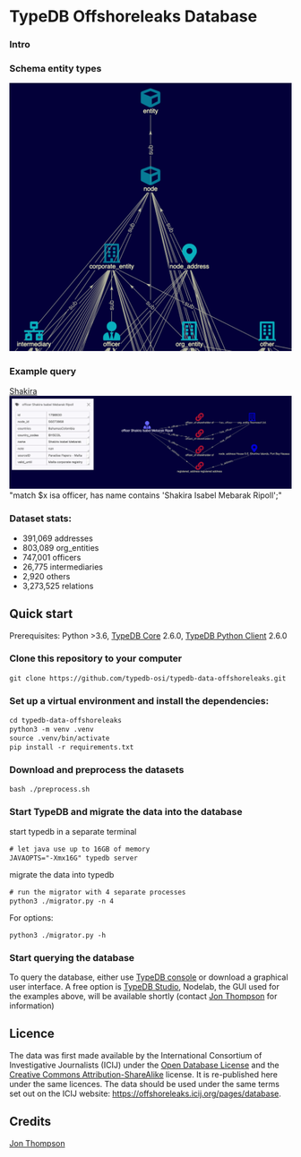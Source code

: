 # TypeDB Offshoreleaks Database

### Intro
### Schema entity types
![entity types](assets/screenshot_entities.png)


### Example query
[Shakira](https://www.icij.org/investigations/paradise-papers/6069/)
![screenshot_shakira.png](assets/screenshot_shakira.png)
"match $x isa officer, has name contains 'Shakira Isabel Mebarak Ripoll';"

### Dataset stats:
* 391,069 addresses
* 803,089 org_entities
* 747,001 officers
* 26,775 intermediaries
* 2,920 others
* 3,273,525 relations
## Quick start

Prerequisites: Python >3.6, [TypeDB Core](https://vaticle.com/download#core) 2.6.0, [TypeDB Python Client](https://docs.vaticle.com/docs/client-api/python) 2.6.0

### Clone this repository to your computer

```shell
git clone https://github.com/typedb-osi/typedb-data-offshoreleaks.git
```

### Set up a virtual environment and install the dependencies:

```shell
cd typedb-data-offshoreleaks
python3 -m venv .venv
source .venv/bin/activate
pip install -r requirements.txt
```

### Download and preprocess the datasets

```shell
bash ./preprocess.sh
```

### Start TypeDB and migrate the data into the database

start typedb in a separate terminal
```shell
# let java use up to 16GB of memory
JAVAOPTS="-Xmx16G" typedb server
```
migrate the data into typedb 
```shell
# run the migrator with 4 separate processes
python3 ./migrator.py -n 4
```
For options:

```shell
python3 ./migrator.py -h
```

### Start querying the database

To query the database, either use [TypeDB console](https://docs.vaticle.com/docs/console/console) or download a graphical user interface. 
A free option is [TypeDB Studio](https://github.com/vaticle/typedb-studio),
Nodelab, the GUI used for the examples above, will be available shortly (contact [Jon Thompson](https://www.linkedin.com/in/jonatanthompson/) for information)

## Licence

The data was first made available by the International Consortium of Investigative Journalists (ICIJ) under the [Open Database License](http://opendatacommons.org/licenses/odbl/1.0/) and the [Creative Commons Attribution-ShareAlike](http://creativecommons.org/licenses/by-sa/3.0/) license. It is re-published here under the same licences. 
The data should be used under the same terms set out on the ICIJ website: https://offshoreleaks.icij.org/pages/database.

## Credits
[Jon Thompson](https://www.linkedin.com/in/jonatanthompson/)